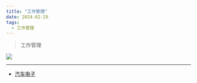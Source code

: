 ```yaml
---
title: "工作管理"
date: 2024-02-29
tags:
  - 工作管理
---
```


> 工作管理

![](/posts/images/km/learn.png)

---

* [汽车电子](posts/wm/汽车电子.md)